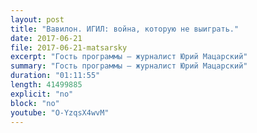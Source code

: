 ```yaml
---
layout: post
title: "Вавилон. ИГИЛ: война, которую не выиграть."
date: 2017-06-21
file: 2017-06-21-matsarsky
excerpt: "Гость программы — журналист Юрий Мацарский"
summary: "Гость программы — журналист Юрий Мацарский"
duration: "01:11:55"
length: 41499885
explicit: "no"
block: "no"
youtube: "O-YzqsX4wvM"
---
```

